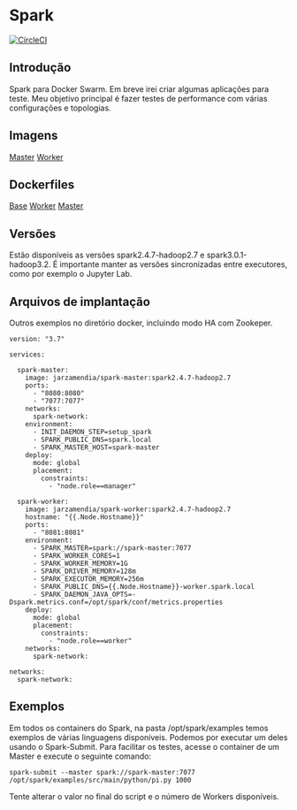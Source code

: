 # Spark

[![CircleCI](https://circleci.com/gh/Jarzamendia/spark.svg?style=svg)](https://circleci.com/gh/Jarzamendia/spark)

## Introdução

Spark para Docker Swarm. Em breve irei criar algumas aplicações para teste. Meu objetivo principal é fazer testes de performance com várias configurações e topologias.

## Imagens

[Master](https://hub.docker.com/r/jarzamendia/spark-master)
[Worker](https://hub.docker.com/r/jarzamendia/spark-worker)

## Dockerfiles

[Base](v2/Dockerfile-base)
[Worker](v2/Dockerfile-worker)
[Master](v2/Dockerfile-master)

## Versões
Estão disponíveis as versões spark2.4.7-hadoop2.7 e spark3.0.1-hadoop3.2. É importante manter as versões sincronizadas entre executores, como por exemplo o Jupyter Lab.

## Arquivos de implantação

Outros exemplos no diretório docker, incluindo modo HA com Zookeper.

```
version: "3.7"

services:

  spark-master:
    image: jarzamendia/spark-master:spark2.4.7-hadoop2.7
    ports:
      - "8080:8080"
      - "7077:7077"
    networks:
      spark-network:
    environment:
      - INIT_DAEMON_STEP=setup_spark
      - SPARK_PUBLIC_DNS=spark.local
      - SPARK_MASTER_HOST=spark-master
    deploy:
      mode: global
      placement:
        constraints:
          - "node.role==manager"

  spark-worker:
    image: jarzamendia/spark-worker:spark2.4.7-hadoop2.7
    hostname: "{{.Node.Hostname}}"
    ports:
      - "8081:8081"
    environment:
      - SPARK_MASTER=spark://spark-master:7077
      - SPARK_WORKER_CORES=1
      - SPARK_WORKER_MEMORY=1G
      - SPARK_DRIVER_MEMORY=128m
      - SPARK_EXECUTOR_MEMORY=256m
      - SPARK_PUBLIC_DNS={{.Node.Hostname}}-worker.spark.local
      - SPARK_DAEMON_JAVA_OPTS=-Dspark.metrics.conf=/opt/spark/conf/metrics.properties 
    deploy:
      mode: global
      placement:
        constraints:
          - "node.role==worker"
    networks: 
      spark-network:

networks:
  spark-network:

```

## Exemplos

Em todos os containers do Spark, na pasta /opt/spark/examples temos exemplos de várias linguagens disponíveis. Podemos por executar um deles usando o Spark-Submit. Para facilitar os testes, acesse o container de um Master e execute o seguinte comando: 
```
spark-submit --master spark://spark-master:7077 /opt/spark/examples/src/main/python/pi.py 1000
```
Tente alterar o valor no final do script e o número de Workers disponíveis.
